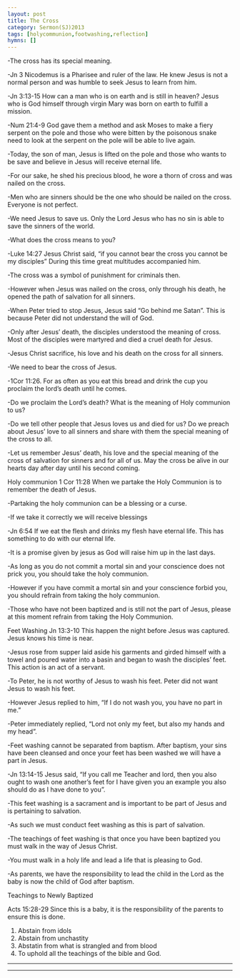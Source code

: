 ```yaml
---
layout: post
title: The Cross
category: Sermon(SJ)2013
tags: [holycommunion,footwashing,reflection]
hymns: []
---
```

-The cross has its special meaning.

-Jn 3 Nicodemus is a Pharisee and ruler of the law. He knew Jesus is not a normal person and was humble to seek Jesus to learn from him.

-Jn 3:13-15 How can a man who is on earth and is still in heaven? Jesus who is God himself through virgin Mary was born on earth to fulfill a mission. 

-Num 21:4-9 God gave them a method and ask Moses to make a fiery serpent on the pole and those who were bitten by the poisonous snake need to look at the serpent on the pole will be able to live again. 

-Today, the son of man, Jesus is lifted on the pole and those who wants to be save and believe in Jesus will receive eternal life.

-For our sake, he shed his precious blood, he wore a thorn of cross and was nailed on the cross. 

-Men who are sinners should be the one who should be nailed on the cross. Everyone is not perfect. 

-We need Jesus to save us. Only the Lord Jesus who has no sin is able to save the sinners of the world.

-What does the cross means to you? 

-Luke 14:27 Jesus Christ said, “if you cannot bear the cross you cannot be my disciples”  During this time great multitudes accompanied him. 

-The cross was a symbol of punishment for criminals then.

-However when Jesus was nailed on the cross, only through his death, he opened the path of salvation for all sinners. 

-When Peter tried to stop Jesus, Jesus said “Go behind me Satan”. This is because Peter did not understand the will of God.

-Only after Jesus’ death, the disciples understood the meaning of cross. Most of the disciples were martyred and died a cruel death for Jesus.

-Jesus Christ sacrifice, his love and his death on the cross for all sinners.

-We need to bear the cross of Jesus. 

-1Cor 11:26. For as often as you eat this bread and drink the cup you proclaim the lord’s death until he comes.

-Do we proclaim the Lord’s death? What is the meaning of Holy communion to us? 

-Do we tell other people that Jesus loves us and died for us? Do we preach about Jesus’ love to all sinners and share with them the special meaning of the cross to all. 

-Let us remember Jesus’ death, his love and the special meaning of the cross of salvation for sinners and for all of us. May the cross be alive in our hearts day after day until his second coming.


Holy communion
1 Cor 11:28 When we partake the Holy Communion is to remember the death of Jesus. 

-Partaking the holy communion can be a blessing or a curse.

-If we take it correctly we will receive blessings

-Jn 6:54 If we eat the flesh and drinks my flesh have eternal life. This has something to do with our eternal life.

-It is a promise given by jesus as God will raise him up in the last days.

-As long as you do not commit a mortal sin and your conscience does not prick you, you should take the holy communion.

-However if you have commit a mortal sin and your conscience forbid you, you should refrain from taking the holy communion. 

-Those who have not been baptized and is still not the part of Jesus, please at this moment refrain from taking the Holy Communion.


Feet Washing
Jn 13:3-10 This happen the night before Jesus was captured. Jesus knows his time is near. 

-Jesus rose from supper laid aside his garments and girded himself with a towel and poured water into a basin and began to wash the disciples’ feet. This action is an act of a servant.

-To Peter, he is not worthy of Jesus to wash his feet. Peter did not want Jesus to wash his feet. 

-However Jesus replied to him, “If I do not wash you, you have no part in me.”  

-Peter immediately replied, “Lord not only my feet, but also my hands and my head”. 

-Feet washing cannot be separated from baptism. After baptism, your sins have been cleansed and once your feet has been washed we will have a part in Jesus.

-Jn 13:14-15 Jesus said, “If you call me Teacher and lord, then you also ought to wash one another’s feet for I have given you an example you also should do as I have done to you”. 

-This feet washing is a sacrament and is important to be part of Jesus and is pertaining to salvation. 

-As such we must conduct feet washing as this is part of salvation. 

-The teachings of feet washing is that once you have been baptized you must walk in the way of Jesus Christ. 

-You must walk in a holy life and lead a life that is pleasing to God.

-As parents, we have the responsibility to lead the child in the Lord as the baby is now the child of God after baptism. 

Teachings to Newly Baptized

Acts 15:28-29 Since this is a baby, it is the responsibility of the parents to ensure this is done. 
1)	Abstain from idols
2)	Abstain from unchastity
3)	Abstatin from what is strangled and from blood
4)	To uphold all the teachings of the bible and God.




----
****
